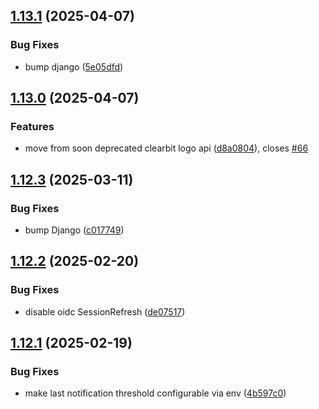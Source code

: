 ## [1.13.1](https://github.com/l4rm4nd/VoucherVault/compare/v1.13.0...v1.13.1) (2025-04-07)


### Bug Fixes

* bump django ([5e05dfd](https://github.com/l4rm4nd/VoucherVault/commit/5e05dfd5e9e2b085637fe8440f70c5c0a161197d))

## [1.13.0](https://github.com/l4rm4nd/VoucherVault/compare/v1.12.3...v1.13.0) (2025-04-07)


### Features

* move from soon deprecated clearbit logo api ([d8a0804](https://github.com/l4rm4nd/VoucherVault/commit/d8a0804418ecc8de7b96101ce5a72d12be8cc034)), closes [#66](https://github.com/l4rm4nd/VoucherVault/issues/66)

## [1.12.3](https://github.com/l4rm4nd/VoucherVault/compare/v1.12.2...v1.12.3) (2025-03-11)


### Bug Fixes

* bump Django ([c017749](https://github.com/l4rm4nd/VoucherVault/commit/c01774916ef3d9d6ed71a6c93d0f8f26c9e625c3))

## [1.12.2](https://github.com/l4rm4nd/VoucherVault/compare/v1.12.1...v1.12.2) (2025-02-20)


### Bug Fixes

* disable oidc SessionRefresh ([de07517](https://github.com/l4rm4nd/VoucherVault/commit/de075171bb79c10b47b03762766a470ac6088433))

## [1.12.1](https://github.com/l4rm4nd/VoucherVault/compare/v1.12.0...v1.12.1) (2025-02-19)


### Bug Fixes

* make last notification threshold configurable via env ([4b597c0](https://github.com/l4rm4nd/VoucherVault/commit/4b597c07655a9ef610cc03cd38973b37868119f6))

